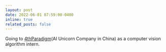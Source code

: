 ```yaml
---
layout: post
date: 2022-06-01 07:59:00-0400
inline: true
related_posts: false
---
```


Going to [4thParadigm](https://en.4paradigm.com/index.html)(AI Unicorn Company in China) as a computer vision algorithm intern.